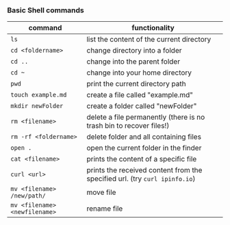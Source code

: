 ### Basic Shell commands

| command            | functionality                                                              |
| ------------------ | -------------------------------------------------------------------------- |
| `ls`               | list the content of the current directory                                  |
| `cd <foldername>`  | change directory into a folder                                             |
| `cd ..`            | change into the parent folder                                              |
| `cd ~`             | change into your home directory                                            |
| `pwd`              | print the current directory path                                           |
| `touch example.md` | create a file called "example.md"                                          |
| `mkdir newFolder`  | create a folder called "newFolder"                                         |
| `rm <filename>`    | delete a file permanently (there is no trash bin to recover files!)        |
| `rm -rf <foldername>` | delete folder and all containing files                                 |
| `open .`           | open the current folder in the finder                                      |
| `cat <filename>`   | prints the content of a specific file                                      |
| `curl <url>`       | prints the received content from the specified url. (try `curl ipinfo.io`) |
| `mv <filename> /new/path/` | move file                                                         | 
| `mv <filename> <newfilename>` | rename file                                                     |

